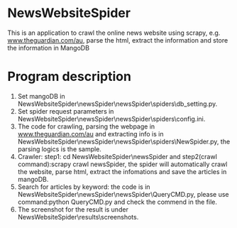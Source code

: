 # NewsWebsiteSpider
This is an application to crawl the online news website using scrapy, e.g. www.theguardian.com/au, parse the html, extract the information and store the information in MangoDB

# Program description 
1. Set mangoDB in NewsWebsiteSpider\newsSpider\newsSpider\spiders\db_setting.py.
2. Set spider request parameters in NewsWebsiteSpider\newsSpider\newsSpider\spiders\config.ini.
3. The code for crawling, parsing the webpage in www.theguardian.com/au and extracting info is in NewsWebsiteSpider\newsSpider\newsSpider\spiders\NewSpider.py, the parsing logics is the sample.
4. Crawler: step1: cd NewsWebsiteSpider\newsSpider and step2(crawl command):scrapy crawl newsSpider, the spider will automatically crawl the website, parse html, extract the infomations and save the articles in mangoDB.
6. Search for articles by keyword: the code is in NewsWebsiteSpider\newsSpider\newsSpider\QueryCMD.py, please use command:python QueryCMD.py and check the commend in the file.
7. The screenshot for the result is under NewsWebsiteSpider\results\screenshots.
